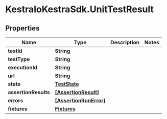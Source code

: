 # KestraIoKestraSdk.UnitTestResult

## Properties

Name | Type | Description | Notes
------------ | ------------- | ------------- | -------------
**testId** | **String** |  | 
**testType** | **String** |  | 
**executionId** | **String** |  | 
**url** | **String** |  | 
**state** | [**TestState**](TestState.md) |  | 
**assertionResults** | [**[AssertionResult]**](AssertionResult.md) |  | 
**errors** | [**[AssertionRunError]**](AssertionRunError.md) |  | 
**fixtures** | [**Fixtures**](Fixtures.md) |  | 


